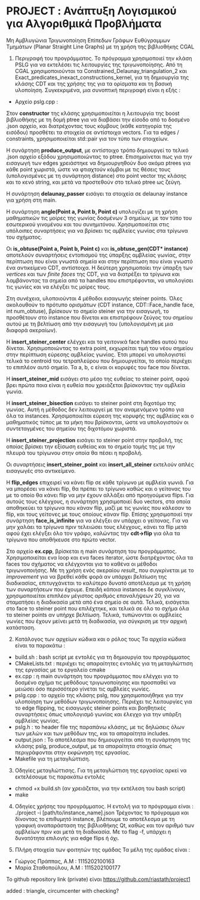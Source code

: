 # PROJECT : Ανάπτυξη Λογισμικού για Αλγοριθμικά Προβλήματα
Μη Αμβλυγώνια Τριγωνοποίηση Επίπεδων Γράφων Ευθύγραμμων Τμημάτων (Planar Straight Line Graphs) με τη χρήση της βιβλιοθήκης CGAL

1. Περιγραφή του προγράμματος.
Το πρόγραμμα χρησιμοποιεί την κλάση PSLG για να εκτελέσει τις λειτουργίες της τριγωνοποίησης. Από τη CGAL χρησιμοποιούνται τα Constrained_Delaunay_triangulation_2 και Exact_predicates_inexact_constructions_kernel, για τη δημιουργία της κλάσης CDT και της χρήσης της για τα ορίσματα και τη βασική υλοποίηση. Συγκεκριμένα, μια συνοπτική περιγραφή είναι η εξής :
- Αρχείο pslg.cpp : 

Στον __constructor__ της κλάσης χρησιμοποιείται η λειτουργία της boost βιβλιοθήκης με τη δομή ptree για να διαβάσει την είσοδο από το δοσμένο .json αρχείο, και διατρέχοντας τους κόμβους (κάθε κατηγορία της εισόδου) προσθέτει τα στοιχεία σε αντίστοιχα vectors. Για τα edges / constraints, χρησιμοποιείται std::pair για τον τύπο των στοιχείων.

Η συνάρτηση __produce_output__, με αντίστοιχο τρόπο δημιουργεί το τελικό .json αρχείο εξόδου χρησιμοποιώντας το ptree. Επισημαίνεται πως για την εισαγωγή των edges χρειάστηκε να δημιουργηθούν δυο ακόμα ptrees για κάθε point χωριστά, ώστε να φτιαχτούν κόμβοι με τις θέσεις τους (υπολογισμένες με τη συνάρτηση distance) στο point vector της κλάσης και το κενό string, και μετά να προστεθούν στο τελικό ptree ως ζεύγη.

Η συνάρτηση __delaunay_passer__ εισάγει τα στοιχεία σε delaunay instance για χρήση στη main. 

Η συνάρτηση __angle(Point a, Point b, Point c)__ υπολογίζει με τη χρήση μαθηματικών τις μοίρες της γωνίας δοσμένων 3 σημείων, με τον τύπο του εσωτερικού γινομένου και του συνημιτόνου. Χρησιμοποιείται στις υπόλοιπες συναρτήσεις για να βρίσκει τις αμβλείες γωνίας στα τρίγωνα του σχήματος.

Οι __is_obtuse(Point a, Point b, Point c)__ και __is_obtuse_gen(CDT* instance)__ αποτελούν συναρτήσεις εντοπισμού της ύπαρξης αμβλείας γωνίας, στην περίπτωση που είναι γνωστά σημεία και στην περίπτωση που είναι γνωστό ένα αντικείμενο CDT, αντίστοιχα. Η δεύτερη χρησιμοποίει την ύπαρξη των _vertices_ και των _finite faces_ της CDT, για να διατρέξει τα τρίγωνα και λαμβάνοντας τα σημεία από τα handles που επιστρέφονται, να υπολογίσει τις γωνίες και να ελέγξει τις μοίρες τους.

Στη συνέχεια, υλοποιούνται 4 μέθοδοι εισαγωγής steiner points. Όλες ακολουθούν το πρότυπο ορισμάτων (CDT instance, CDT::Face_handle face, int num_obtuse), βρίσκουν το σημείο steiner για την εισαγωγή, το προσθέτουν στο instance που δίνεται και επιστρέφουν ζεύγος του σημείου αυτού με τη βελτίωση από την εισαγωγή του (υπολογισμένη με μια διαφορά ακεραίων).

Η __insert_steiner_center__ ελέγχει και τα γειτονικά face handles αυτού που δίνεται. Χρησιμοποιώντας το extra point, εκχωρείται τιμή του νέου σημείου στην περίπτωση εύρεσης αμβλείας γωνίας. Έτσι μπορεί να υπολογιστεί τελικά το centroid του τετραπλεύρου που δημιουργείται, το οποίο περιέχει το επιπλέον αυτό σημείο. Τα a, b, c είναι οι κορυφές του face που δίνεται. 

Η __insert_steiner_mid__ εισάγει στο μέσο της ευθείας το steiner point, αφού βρει πρώτα ποια είναι η ευθεία που χρειάζεται βρίσκοντας την αμβλεία γωνία.

Η __insert_steiner_bisection__ εισάγει το steiner point στη διχοτόμο της γωνίας. Αυτή η μέθοδος δεν λειτουργεί με τον αναμενόμενο τρόπο για όλα τα instances. Χρησιμοποιείται εύρεση της κορυφής της αμβλείας και ο μαθηματικός τύπος με τα μήκη που βρίσκονται, ώστε να υπολογιστούν οι συντεταγμένες του σημείου της διχοτόμου χωριστά.

Η __insert_steiner_projection__ εισάγει το steiner point στην προβολή, της οποίας βρίσκει την εξίσωση ευθείας και το σημείο τομής της με την πλευρά του τρίγωνου στην οποία θα πέσει η προβολή.

Οι συναρτήσεις __insert_steiner_point__ και __insert_all_steiner__ εκτελούν απλές εισαγωγές στο αντικείμενο.


Η __flip_edges__ επιχειρεί να κάνει flip σε κάθε τρίγωνο με αμβλεία γωνιά. Για να μπορέσει να κάνει flip, θα πρέπει το τρίγωνο καθώς και ο γείτονας του με το οποίο θα κάνει flip να μην έχουν αλλάξει από προηγούμενα flips. Για αυτούς τους ελέγχους, η συνάρτηση χρησιμοποιεί δυο vectors, στα οποία αποθηκεύει τα τρίγωνα που κάναν flip, μαζί με τις γωνίες που κάλεσαν το flip, και τους γείτονες με τους οποίους κάναν flip. Επίσης χρησιμοποιεί την συνάρτηση __face_is_infinite__ για να ελέγξει αν υπάρχει ο γείτονας. Για να μην χαλάει τα τρίγωνα πριν τελειώσει τους ελέγχους, κάνει τα flip μετά αφού έχει ελέγξει όλο τον γράφο, καλώντας την __cdt->flip__ για όλα τα τρίγωνα που αποθήκευσε στο πρώτο vector.


Στο αρχείο __ex.cpp__, βρίσκεται η main συνάρτηση του προγράμματος. Χρησιμοποιείται ενα loop και ενα faces iterator, ώστε διατρέχοντας όλα τα faces του σχήματος να ελέγχονται για το καθένα οι μέθοδοι τριγωνοποιήσης. Με τη χρήση ενός ακεραίου _result__ που συγκρίνεται με το _improvement_ για να βρεθεί κάθε φορά αν υπάρχει βελτίωση της διαδικασίας, επιτυγχάνεται το καλύτερο δυνατό αποτέλεσμα με τη χρήση των συναρτήσεων που έχουμε. Επειδή κάποια instances δε συγκλίνουν, χρησιμοποιείται επιπλέον μέγιστος αριθμός επαναλήψεων 20, για να σταματήσει η διαδικασία μετά από ένα σημείο σε αυτά. Τελικά, εισάγεται στο face το steiner point που επιλέχτηκε, και τελικά σε όλο το σχήμα όλα τα steiner points αν υπήρχε βελτίωση. Τελικά, τυπώνονται οι αμβλείες γωνίες που έχουν μείνει μετά τη διαδικασία, για σύγκριση με την αρχική κατάσταση.

2. Κατάλογος των αρχείων κώδικα και ο ρόλος τους
Τα αρχεία κώδικα είναι τα παρακάτω :
- build.sh : bash script με εντολές για τη δημιουργία του προγράμματος
- CMakeLists.txt : περιέχει τις απαραίτητες εντολές για τη μεταγλώττιση της εργασίας με το εργαλείο cmake
- ex.cpp : η main συνάρτηση του προγράμματος που ελέγχει για το δοσμένο σχήμα τις μεθόδους τριγωνοποίησης και προσπαθεί να μειώσει όσο περισσότερο γίνεται τις αμβλείες γωνίες.
- pslg.cpp : το αρχείο της κλάσης pslg, που χρησιμοποιήθηκε για την υλοποίηση των μεθόδων τριγωνοποίησης. Περιέχει τις λειτουργίες για το edge flipping, τις εισαγωγές steiner points και βοηθητικές συναρτήσεις όπως υπολογισμό γωνίας και έλεγχο για την υπάρξη αμβλείας γωνίας.
- pslg.h : το header file της παραπάνω κλάσης, με τις δηλώσεις όλων των μελών και των μεθόδων της, και τα απαραίτητα includes.
- output.json : Το αποτέλεσμα που δημιουργείται από τη συνάρτηση της κλάσης pslg, produce_output, με τα απαραίτητα στοιχεία όπως περιγράφονται στην εκφώνηση της εργασίας. 
- Makefile για τη μεταγλώττιση.

3. Οδηγίες μεταγλώττισης.
Για τη μεταγλώττιση της εργασίας αρκεί να εκτελέσουμε τις παρακάτω εντολές
- chmod +x build.sh (αν χρειάζεται, για την εκτέλεση του bash script)
- make 

4. Οδηγίες χρήσης του προγράμματος.
Η εντολή για το πρόγραμμα είναι :
./project -i [path/to/instance_name].json 
Τρέχοντας το πρόγραμμα και δίνοντας το επιθυμητό instance, βλέπουμε το αποτέλεσμα με τη γραφική αναπαράσταση της βιβλιοθήκης Qt, καθώς και τον αριθμό των αμβλείων πριν και μετά τη διαδικασία.
Με το flag -f, υπάρχει η δυνατότητα επιλογής για edge flips ή όχι.


5. Πλήρη στοιχεία των φοιτητών της ομάδας
Τα μέλη της ομάδας είναι :
- Γιώργος Πράππας, A.M : 1115202100163
- Μαρία Σταθοπούλου, Α.Μ : 1115202100177

Το github repository link (private) είναι https://github.com/riastath/project1



added : triangle, circumcenter with checking? 